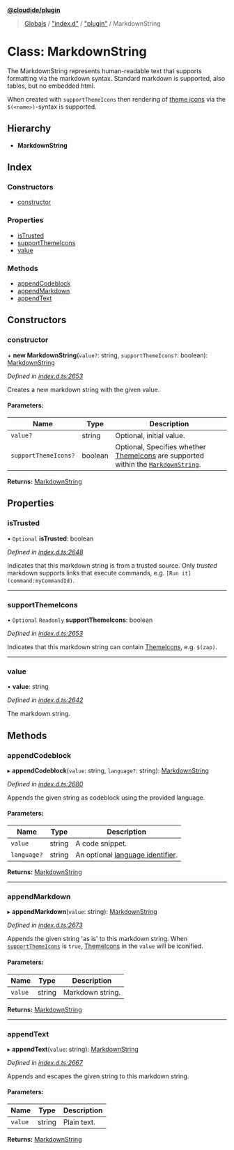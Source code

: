 **[@cloudide/plugin](../README.md)**

> [Globals](../README.md) / ["index.d"](../modules/_index_d_.md) / ["plugin"](../modules/_index_d_._plugin_.md) / MarkdownString

# Class: MarkdownString

The MarkdownString represents human-readable text that supports formatting via the
markdown syntax. Standard markdown is supported, also tables, but no embedded html.

When created with `supportThemeIcons` then rendering of [theme icons](#ThemeIcon) via
the `$(<name>)`-syntax is supported.

## Hierarchy

* **MarkdownString**

## Index

### Constructors

* [constructor](_index_d_._plugin_.markdownstring.md#constructor)

### Properties

* [isTrusted](_index_d_._plugin_.markdownstring.md#istrusted)
* [supportThemeIcons](_index_d_._plugin_.markdownstring.md#supportthemeicons)
* [value](_index_d_._plugin_.markdownstring.md#value)

### Methods

* [appendCodeblock](_index_d_._plugin_.markdownstring.md#appendcodeblock)
* [appendMarkdown](_index_d_._plugin_.markdownstring.md#appendmarkdown)
* [appendText](_index_d_._plugin_.markdownstring.md#appendtext)

## Constructors

### constructor

\+ **new MarkdownString**(`value?`: string, `supportThemeIcons?`: boolean): [MarkdownString](_index_d_._plugin_.markdownstring.md)

*Defined in [index.d.ts:2653](https://github.com/shuyaqian/cloudide-plugin-api/blob/6d83fa1/index.d.ts#L2653)*

Creates a new markdown string with the given value.

#### Parameters:

Name | Type | Description |
------ | ------ | ------ |
`value?` | string | Optional, initial value. |
`supportThemeIcons?` | boolean | Optional, Specifies whether [ThemeIcons](#ThemeIcon) are supported within the [`MarkdownString`](#MarkdownString).  |

**Returns:** [MarkdownString](_index_d_._plugin_.markdownstring.md)

## Properties

### isTrusted

• `Optional` **isTrusted**: boolean

*Defined in [index.d.ts:2648](https://github.com/shuyaqian/cloudide-plugin-api/blob/6d83fa1/index.d.ts#L2648)*

Indicates that this markdown string is from a trusted source. Only *trusted*
markdown supports links that execute commands, e.g. `[Run it](command:myCommandId)`.

___

### supportThemeIcons

• `Optional` `Readonly` **supportThemeIcons**: boolean

*Defined in [index.d.ts:2653](https://github.com/shuyaqian/cloudide-plugin-api/blob/6d83fa1/index.d.ts#L2653)*

Indicates that this markdown string can contain [ThemeIcons](#ThemeIcon), e.g. `$(zap)`.

___

### value

•  **value**: string

*Defined in [index.d.ts:2642](https://github.com/shuyaqian/cloudide-plugin-api/blob/6d83fa1/index.d.ts#L2642)*

The markdown string.

## Methods

### appendCodeblock

▸ **appendCodeblock**(`value`: string, `language?`: string): [MarkdownString](_index_d_._plugin_.markdownstring.md)

*Defined in [index.d.ts:2680](https://github.com/shuyaqian/cloudide-plugin-api/blob/6d83fa1/index.d.ts#L2680)*

Appends the given string as codeblock using the provided language.

#### Parameters:

Name | Type | Description |
------ | ------ | ------ |
`value` | string | A code snippet. |
`language?` | string | An optional [language identifier](#languages.getLanguages).  |

**Returns:** [MarkdownString](_index_d_._plugin_.markdownstring.md)

___

### appendMarkdown

▸ **appendMarkdown**(`value`: string): [MarkdownString](_index_d_._plugin_.markdownstring.md)

*Defined in [index.d.ts:2673](https://github.com/shuyaqian/cloudide-plugin-api/blob/6d83fa1/index.d.ts#L2673)*

Appends the given string 'as is' to this markdown string. When [`supportThemeIcons`](#MarkdownString.supportThemeIcons) is `true`, [ThemeIcons](#ThemeIcon) in the `value` will be iconified.

#### Parameters:

Name | Type | Description |
------ | ------ | ------ |
`value` | string | Markdown string.  |

**Returns:** [MarkdownString](_index_d_._plugin_.markdownstring.md)

___

### appendText

▸ **appendText**(`value`: string): [MarkdownString](_index_d_._plugin_.markdownstring.md)

*Defined in [index.d.ts:2667](https://github.com/shuyaqian/cloudide-plugin-api/blob/6d83fa1/index.d.ts#L2667)*

Appends and escapes the given string to this markdown string.

#### Parameters:

Name | Type | Description |
------ | ------ | ------ |
`value` | string | Plain text.  |

**Returns:** [MarkdownString](_index_d_._plugin_.markdownstring.md)
